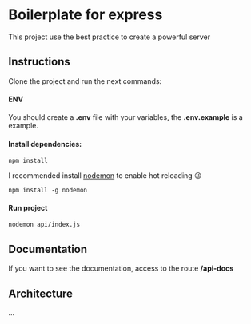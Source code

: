 # Boilerplate for express

This project use the best practice to create a powerful server

## Instructions

Clone the project and run the next commands:

#### ENV

You should create a **.env** file with your variables, the **.env.example** is a example.

#### Install dependencies:

```
npm install
```

I recommended install [nodemon](https://www.npmjs.com/package/nodemon) to enable hot reloading 😉

```
npm install -g nodemon
```

#### Run project

```
nodemon api/index.js
```

## Documentation

If you want to see the documentation, access to the route **/api-docs**

## Architecture

...
